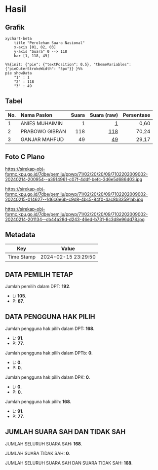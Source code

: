 # Hasil

## Grafik

```mermaid
xychart-beta
    title "Perolehan Suara Nasional"
    x-axis [01, 02, 03]
    y-axis "Suara" 0 --> 118
    bar [1, 118, 49]
```

```mermaid
%%{init: {"pie": {"textPosition": 0.5}, "themeVariables": {"pieOuterStrokeWidth": "5px"}} }%%
pie showData
    "1" : 1
    "2" : 118
    "3" : 49
```

## Tabel

| No. | Nama Paslon    | Suara | Suara (raw) | Persentase |
|:--- |:-------------- | -----:| -----------:| ----------:|
| 1   | ANIES MUHAIMIN | 1     | [1][p-1]    | 0,60       |
| 2   | PRABOWO GIBRAN | 118   | [118][p-2]  | 70,24      |
| 3   | GANJAR MAHFUD  | 49    | [49][p-3]   | 29,17      |


[p-1]: https://github.com/gigit-pemilu/pemilu-2024/blob/main/pilpres/hitung-suara/sub/71-sulawesi-utara/sub/02-minahasa/sub/20-kakas-barat/sub/2009-wailang/sub/002-tps/sub/paslon-1.txt
[p-2]: https://github.com/gigit-pemilu/pemilu-2024/blob/main/pilpres/hitung-suara/sub/71-sulawesi-utara/sub/02-minahasa/sub/20-kakas-barat/sub/2009-wailang/sub/002-tps/sub/paslon-2.txt
[p-3]: https://github.com/gigit-pemilu/pemilu-2024/blob/main/pilpres/hitung-suara/sub/71-sulawesi-utara/sub/02-minahasa/sub/20-kakas-barat/sub/2009-wailang/sub/002-tps/sub/paslon-3.txt

## Foto C Plano

https://sirekap-obj-formc.kpu.go.id/7dbe/pemilu/ppwp/71/02/20/20/09/7102202009002-20240214-200954--a3914961-c07f-4ddf-befc-3d6e5d686403.jpg

https://sirekap-obj-formc.kpu.go.id/7dbe/pemilu/ppwp/71/02/20/20/09/7102202009002-20240215-014627--1d6c6e6b-c9d8-4bc5-84f0-4ac8b33591ab.jpg

https://sirekap-obj-formc.kpu.go.id/7dbe/pemilu/ppwp/71/02/20/20/09/7102202009002-20240214-201134--cb44a28d-d243-46ed-b731-8c3d8e96dd78.jpg


## Metadata

| Key        | Value               |
| ---------- | ------------------- |
| Time Stamp | 2024-02-15 23:29:50 |


## DATA PEMILIH TETAP

Jumlah pemilih dalam DPT: **192**.
 * L: **105**.
 * P: **87**.

## DATA PENGGUNA HAK PILIH

Jumlah pengguna hak pilih dalam DPT: **168**.
 * L: **91**.
 * P: **77**.

Jumlah pengguna hak pilih dalam DPTb: **0**.
 * L: **0**.
 * P: **0**.

Jumlah pengguna hak pilih dalam DPK: **0**.
 * L: **0**.
 * P: **0**.

Jumlah pengguna hak pilih: **168**.
 * L: **91**.
 * P: **77**.

## JUMLAH SUARA SAH DAN TIDAK SAH

JUMLAH SELURUH SUARA SAH: **168**.

JUMLAH SUARA TIDAK SAH: **0**.

JUMLAH SELURUH SUARA SAH DAN SUARA TIDAK SAH: **168**.


